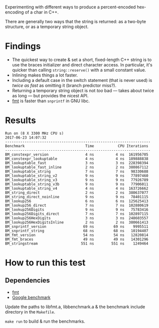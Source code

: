 Experimenting with different ways to produce a percent-encoded hex-encoding
of a char in C++.

There are generally two ways that the string is returned: as a two-byte
structure, or as a temporary string object.

Findings
========

- The quickest way to create & set a short, fixed-length C++ string is to
  use the braces initializer and direct character access.
  In particular, it's quicker than calling `string::reserve()` with a small
  constant value.
- Inlining makes things a lot faster.
- Including a default case in the switch statement (that is never used) is
  *twice as fast* as omitting it (branch predictor miss?).
- Returning a temporary string object is not *too* bad — takes about twice
  as long — but provides the nicest API.
- [fmt](https://github.com/fmtlib/fmt) is faster than `snprintf` in GNU libc.


Results
=======

    Run on (8 X 3300 MHz CPU s)
    2017-06-23 14:07:32
    -------------------------------------------------------------------
    Benchmark                            Time           CPU Iterations
    -------------------------------------------------------------------
    BM_constexpr_version                 4 ns          4 ns  161956705
    BM_constexpr_lookuptable             4 ns          4 ns  189888838
    BM_lookuptable_fast                  3 ns          3 ns  228398394
    BM_lookuptable_fast_inline           2 ns          2 ns  380867112
    BM_lookuptable_string                7 ns          7 ns   98330688
    BM_lookuptable_string_v2             9 ns          9 ns   77897460
    BM_lookuptable_string_v3             9 ns          9 ns   77926789
    BM_lookuptable_string_v3b            9 ns          9 ns   77906011
    BM_lookuptable_string_v4             4 ns          4 ns  163726662
    BM_string_direct                     2 ns          2 ns  380637077
    BM_string_direct_noinline            9 ns          9 ns   78401115
    BM_lookup256                         6 ns          6 ns  125625413
    BM_lookup256_direct                  7 ns          7 ns  102880619
    BM_lookup256Digits                   9 ns          9 ns   75783416
    BM_lookup256Digits_direct            7 ns          7 ns  102897115
    BM_lookup256HexDigits                3 ns          3 ns  248603557
    BM_lookup256HexDigitsInline          2 ns          2 ns  380661413
    BM_snprintf_version                 69 ns         69 ns    9995511
    BM_snprintf_string                  68 ns         68 ns   10194407
    BM_fmt_version                      54 ns         54 ns   12820814
    BM_fmt_braces                       49 ns         49 ns   14301296
    BM_stringstream                    551 ns        551 ns    1249464


How to run this test
====================

Dependencies
------------

- [fmt](https://github.com/fmtlib/fmt)
- [Google benchmark](https://github.com/google/benchmark)

Update the paths to libfmt.a, libbenchmark.a & the benchmark include
directory in the `Makefile`.

`make run` to build & run the benchmarks.
